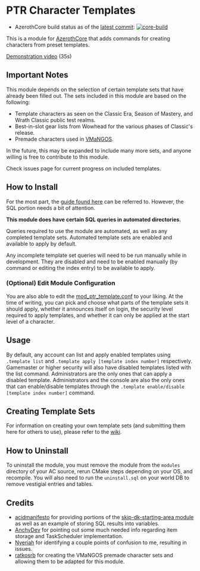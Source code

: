 # PTR Character Templates

- AzerothCore build status as of the [latest commit](https://github.com/heyitsbench/mod-ptr-template/commit): [![core-build](https://github.com/heyitsbench/mod-ptr-template/actions/workflows/core-build.yml/badge.svg)](https://github.com/heyitsbench/mod-ptr-template/actions/workflows/core-build.yml)

This is a module for [AzerothCore](http://www.azerothcore.org/) that adds commands for creating characters from preset templates.

[Demonstration video](https://www.youtube.com/watch?v=VPczbaUCEvw) (35s)

## Important Notes

This module depends on the selection of certain template sets that have already been filled out. The sets included in this module are based on the following:

- Template characters as seen on the Classic Era, Season of Mastery, and Wrath Classic public test realms.
- Best-in-slot gear lists from Wowhead for the various phases of Classic's release.
- Premade characters used in [VMaNGOS](https://github.com/vmangos/core).

In the future, this may be expanded to include many more sets, and anyone willing is free to contribute to this module.

Check issues page for current progress on included templates.

## How to Install

For the most part, the [guide found here](https://www.azerothcore.org/wiki/installing-a-module) can be referred to. However, the SQL portion needs a bit of attention.

**This module does have certain SQL queries in automated directories.**

Queries required to use the module are automated, as well as any completed template sets. Automated template sets are enabled and available to apply by default.

Any incomplete template set queries will need to be run manually while in development. They are disabled and need to be enabled manually (by command or editing the index entry) to be available to apply.

### (Optional) Edit Module Configuration

You are also able to edit the [mod_ptr_template.conf](https://github.com/heyitsbench/mod-ptr-template/blob/master/conf/mod_ptr_template.conf.dist) to your liking. At the time of writing, you can pick and choose what parts of the template sets it should apply, whether it announces itself on login, the security level required to apply templates, and whether it can only be applied at the start level of a character.

## Usage

By default, any account can list and apply enabled templates using `.template list` and `.template apply [template index number]` respectively. Gamemaster or higher security will also have disabled templates listed with the list command. Administrators are the only ones that can apply a disabled template. Administrators and the console are also the only ones that can enable/disable templates through the `.template enable/disable [template index number]` command.

## Creating Template Sets

For information on creating your own template sets (and submitting them here for others to use), please refer to the [wiki](https://github.com/heyitsbench/mod-ptr-template/wiki).

## How to Uninstall

To uninstall the module, you must remove the module from the `modules` directory of your AC source, rerun CMake steps depending on your OS, and recompile. You will also need to run the `uninstall.sql` on your world DB to remove vestigial entries and tables.

## Credits
- [acidmanifesto](https://github.com/acidmanifesto) for providing portions of the [skip-dk-starting-area module](https://github.com/azerothcore/mod-skip-dk-starting-area) as well as an example of storing SQL results into variables.
- [AnchyDev](https://github.com/AnchyDev) for pointing out some much needed info regarding item storage and TaskScheduler implementation.
- [Nyeriah](https://github.com/Nyeriah) for identifying a couple points of confusion to me, resulting in issues.
- [ratkosrb](https://github.com/ratkosrb) for creating the VMaNGOS premade character sets and allowing them to be adapted for this module.
